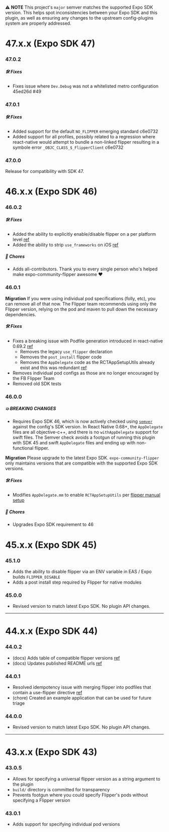 ⚠️ **NOTE** This project's `major` semver matches the supported Expo SDK version. This helps spot inconsistencies between your Expo SDK and this plugin, as well as ensuring any changes to the upstream config-plugins system are properly addressed.

# 47.x.x (Expo SDK 47)

### 47.0.2

##### 🛠️ Fixes

- Fixes issue where `Dev.Debug` was not a whitelisted metro configuration 45ed26d #49

### 47.0.1

##### 🛠️ Fixes

- Added support for the default `NO_FLIPPER` emerging standard c6e0732
- Added support for all profiles, possibly related to a regression where react-native would attempt to bundle a non-linked flipper resulting in a symbole error `_OBJC_CLASS_$_FlipperClient` c6e0732

### 47.0.0

Release for compatibility with SDK 47.

# 46.x.x (Expo SDK 46)

### 46.0.2

##### 🛠️ Fixes

- Added the ability to explicitly enable/disable flipper on a per platform level [ref](https://github.com/jakobo/expo-community-flipper/commit/8c5d5f747862f7bd86093bd72d561d6bee0aa199)
- Added the ability to strip `use_frameworks` on iOS [ref](https://github.com/jakobo/expo-community-flipper/commit/8c5d5f747862f7bd86093bd72d561d6bee0aa199)

##### 🧹 Chores

- Adds all-contributors. Thank you to every single person who's helped make expo-community-flipper awesome ❤️

### 46.0.1

**Migration** If you were using individual pod specifications (folly, etc), you can remove all of that now. The Flipper team recommends using only the Flipper version, relying on the pod and maven to pull down the necessary dependencies.

##### 🛠️ Fixes

- Fixes a breaking issue with Podfile generation introduced in react-native 0.69.2 [ref](https://github.com/jakobo/expo-community-flipper/pull/20)
  - Removes the legacy `use_flipper` declaration
  - Removes the `post_install` flipper code
  - Removes the `AppDelegate` code as the RCTAppSetupUtils already exist and this was redundant [ref](https://github.com/expo/expo/blob/d6b89ab435b534bb9bb560d0c1bb15bb0abdfcfa/templates/expo-template-bare-minimum/ios/HelloWorld/AppDelegate.mm#L9)
- Removes individual pod configs as those are no longer encouraged by the FB Flipper Team
- Removed old SDK tests

### 46.0.0

##### 💥 BREAKING CHANGES

- Requires Expo SDK 46, which is now actively checked using [`semver`](https://www.npmjs.com/package/semver) against the config's SDK version. In React Native 0.68+, the `AppDelegate` files are all objective-c++, and there is no `withAppDelegate` support for swift files. The Semver check avoids a footgun of running this plugin with SDK 45 and swift `AppDelegate` files and ending up with non-functional flipper.

**Migration** Please upgrade to the latest Expo SDK. `expo-community-flipper` only maintains versions that are compatible with the supported Expo SDK versions.

##### 🛠️ Fixes

- Modifies `AppDelegate.mm` to enable `RCTAppSetupUtils` per [flipper manual setup](https://fbflipper.com/docs/getting-started/react-native-ios/#react-native-068)

##### 🧹 Chores

- Upgrades Expo SDK requirement to 46

# 45.x.x (Expo SDK 45)

### 45.1.0

- Adds the ability to disable flipper via an ENV variable in EAS / Expo builds `FLIPPER_DISABLE`
- Adds a post install step required by Flipper for native modules

### 45.0.0

- Revised version to match latest Expo SDK. No plugin API changes.

---

# 44.x.x (Expo SDK 44)

### 44.0.2

- (docs) Adds table of compatible flipper versions [ref](https://github.com/jakobo/expo-community-flipper/issues/6)
- (docs) Updates published README urls [ref](https://github.com/jakobo/expo-community-flipper/issues/5)

### 44.0.1

- Resolved idempotency issue with merging flipper into podfiles that contain a use-flipper directive [ref](https://github.com/jakobo/expo-community-flipper/issues/3)
- (chore) Created an example application that can be used for future triage

### 44.0.0

- Revised version to match latest Expo SDK. No plugin API changes.

---

# 43.x.x (Expo SDK 43)

### 43.0.5

- Allows for specifying a universal flipper version as a string argument to the plugin
- `build/` directory is committed for transparency
- Prevents footgun where you could specify Flipper's pods without specifying a Flipper version

### 43.0.1

- Adds support for specifying individual pod versions
